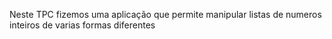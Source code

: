 Neste TPC fizemos uma aplicação que permite manipular listas de numeros inteiros de varias formas diferentes
